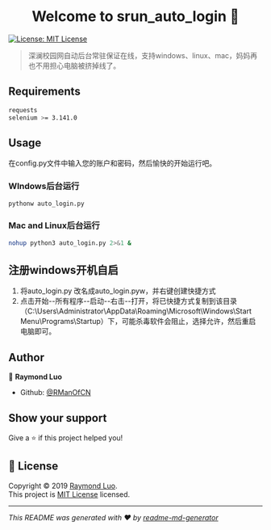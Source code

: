 <h1 align="center">Welcome to srun_auto_login 👋</h1>
<p>
  <a href="https://mit-license.org/">
    <img alt="License: MIT License" src="https://img.shields.io/badge/License-MIT License-yellow.svg" target="_blank" />
  </a>
</p>

> 深澜校园网自动后台常驻保证在线，支持windows、linux、mac，妈妈再也不用担心电脑被挤掉线了。

## Requirements

```sh
requests
selenium >= 3.141.0
```

## Usage
在config.py文件中输入您的账户和密码，然后愉快的开始运行吧。

### WIndows后台运行
```sh
pythonw auto_login.py
```
### Mac and Linux后台运行
```sh
nohup python3 auto_login.py 2>&1 &
```
## 注册windows开机自启
1. 将auto_login.py 改名成auto_login.pyw，并右键创建快捷方式
2. 点击开始--所有程序--启动--右击--打开，将已快捷方式复制到该目录（C:\Users\Administrator\AppData\Roaming\Microsoft\Windows\Start Menu\Programs\Startup）下，可能杀毒软件会阻止，选择允许，然后重启电脑即可。
## Author

👤 **Raymond Luo**

* Github: [@RManOfCN](https://github.com/RManOfCN)

## Show your support

Give a ⭐️ if this project helped you!

## 📝 License

Copyright © 2019 [Raymond Luo](https://github.com/RManOfCN).<br />
This project is [MIT License](https://mit-license.org/) licensed.

***
_This README was generated with ❤️ by [readme-md-generator](https://github.com/kefranabg/readme-md-generator)_
